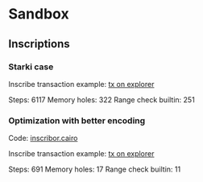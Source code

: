 # Sandbox

## Inscriptions

### Starki case

Inscribe transaction example: [tx on explorer](https://starkscan.co/tx/0x01f2a28a90f4adf301a962904e703f13ac450d3ab8772d8014555ad5606d7c08)

Steps: 6117
Memory holes: 322
Range check builtin: 251

### Optimization with better encoding

Code: [inscribor.cairo](./src/inscriptions/inscribor.cairo)

Inscribe transaction example: [tx on explorer](https://starkscan.co/tx/0x537c99b0f6b39c404fd46472765a8f7a3f97695efd2b5234179d34cad5a5109)

Steps: 691
Memory holes: 17
Range check builtin: 11
